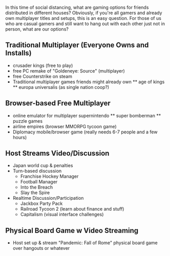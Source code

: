 In this time of social distancing, what are gaming options for friends distributed in different houses? Obviously, if you're all gamers and already own multiplayer titles and setups, this is an easy question. For those of us who are casual gamers and still want to hang out with each other just not in person, what are our options?

## Traditional Multiplayer (Everyone Owns and Installs)
* crusader kings (free to play)
* free PC remake of "Goldeneye: Source" (multiplayer)
* free Counterstrike on steam
* Traditional multiplayer games friends might already own
** age of kings
** europa universalis (as single nation coop?)

## Browser-based Free Multiplayer
* online emulator for multiplayer supernintendo
** super bomberman
** puzzle games
* airline empires (browser MMORPG tycoon game)
* Diplomacy mobile/browser game (really needs 6-7 people and a few hours)

## Host Streams Video/Discussion
* Japan world cup & penalties
* Turn-based discussion
  * Franchise Hockey Manager
  * Football Manager
  * Into the Breach
  * Slay the Spire
* Realtime Discussion/Participation
  * Jackbox Party Pack
  * Railroad Tycoon 2 (learn about finance and stuff)
  * Capitalism (visual interface challenges)

## Physical Board Game w Video Streaming
* Host set up & stream "Pandemic: Fall of Rome" physical board game over hangouts or whatever

